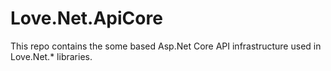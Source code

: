 # Love.Net.ApiCore
This repo contains the some based Asp.Net Core API infrastructure used in Love.Net.* libraries.
